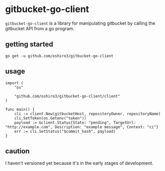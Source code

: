 # gitbucket-go-client

`gitbucket-go-client` is a library for manipulating gitbucket by calling the gitbucket API from a go program.

## getting started

```
go get -u github.com/oshiro3/gitbucket-go-client
```

## usage

```
import (
	"os"

	"github.com/oshiro3/gitbucket-go-client/client"
)

func main() {
	cli := client.New(gitbucketHost, repositoryOwner, repositoryName)
	cli.SetToken(os.Getenv("token"))
	payload := &client.Status{State: "pending", TargetUrl: "http://example.com", Description: "example message", Context: "ci"}
	err := cli.SetStatus("$commit_hash", payload)
}
```

## caution

I haven't versioned yet because it's in the early stages of development.

